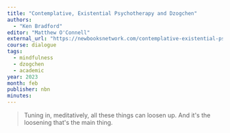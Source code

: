 ```yaml
---
title: "Contemplative, Existential Psychotherapy and Dzogchen"
authors:
  - "Ken Bradford"
editor: "Matthew O'Connell"
external_url: "https://newbooksnetwork.com/contemplative-existential-psychotherapy-and-dzogchen"
course: dialogue
tags:
  - mindfulness
  - dzogchen
  - academic
year: 2023
month: feb
publisher: nbn
minutes: 
---
```


> Tuning in, meditatively, all these things can loosen up. And it's the loosening that's the main thing.

